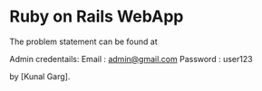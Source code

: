 
# Ruby on Rails WebApp
The problem statement can be found at 

[problem.pdf]: problem.pdf

Admin credentails:
Email : admin@gmail.com
Password : user123

by [Kunal Garg].
